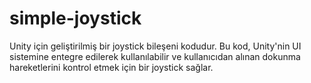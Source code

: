 # simple-joystick
Unity için geliştirilmiş bir joystick bileşeni kodudur. Bu kod, Unity'nin UI sistemine entegre edilerek kullanılabilir ve kullanıcıdan alınan dokunma hareketlerini kontrol etmek için bir joystick sağlar.
